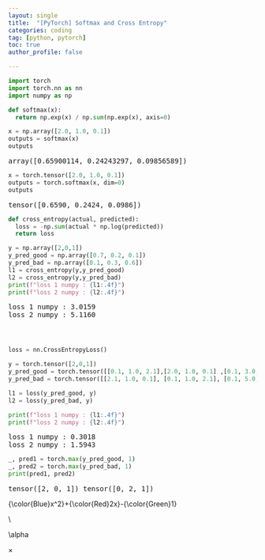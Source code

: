 ```yaml
---
layout: single
title:  "[PyTorch] Softmax and Cross Entropy"
categories: coding
tag: [python, pytorch]
toc: true
author_profile: false

---
```


<head>
  <style>
    table.dataframe {
      white-space: normal;
      width: 100%;
      height: 240px;
      display: block;
      overflow: auto;
      font-family: Arial, sans-serif;
      font-size: 0.9rem;
      line-height: 20px;
      text-align: center;
      border: 0px !important;
    }

    table.dataframe th {
      text-align: center;
      font-weight: bold;
      padding: 8px;
    }

    table.dataframe td {
      text-align: center;
      padding: 8px;
    }

    table.dataframe tr:hover {
      background: #b8d1f3; 
    }

    .output_prompt {
      overflow: auto;
      font-size: 0.9rem;
      line-height: 1.45;
      border-radius: 0.3rem;
      -webkit-overflow-scrolling: touch;
      padding: 0.8rem;
      margin-top: 0;
      margin-bottom: 15px;
      font: 1rem Consolas, "Liberation Mono", Menlo, Courier, monospace;
      color: $code-text-color;
      border: solid 1px $border-color;
      border-radius: 0.3rem;
      word-break: normal;
      white-space: pre;
    }

  .dataframe tbody tr th:only-of-type {
      vertical-align: middle;
  }

  .dataframe tbody tr th {
      vertical-align: top;
  }

  .dataframe thead th {
      text-align: center !important;
      padding: 8px;
  }

  .page__content p {
      margin: 0 0 0px !important;
  }

  .page__content p > strong {
    font-size: 0.8rem !important;
  }

  </style>
</head>



```python
import torch
import torch.nn as nn
import numpy as np
```


```python
def softmax(x):
  return np.exp(x) / np.sum(np.exp(x), axis=0)
```


```python
x = np.array([2.0, 1.0, 0.1])
outputs = softmax(x)
outputs
```

<pre>
array([0.65900114, 0.24243297, 0.09856589])
</pre>

```python
x = torch.tensor([2.0, 1.0, 0.1])
outputs = torch.softmax(x, dim=0)
outputs
```

<pre>
tensor([0.6590, 0.2424, 0.0986])
</pre>

```python
def cross_entropy(actual, predicted):
  loss = -np.sum(actual * np.log(predicted))
  return loss
```


```python
y = np.array([2,0,1])
y_pred_good = np.array([0.7, 0.2, 0.1])
y_pred_bad = np.array([0.1, 0.3, 0.6])
l1 = cross_entropy(y,y_pred_good)
l2 = cross_entropy(y,y_pred_bad)
print(f"loss 1 numpy : {l1:.4f}")
print(f"loss 2 numpy : {l2:.4f}")
```

<pre>
loss 1 numpy : 3.0159
loss 2 numpy : 5.1160
</pre>




```python

```


```python

```


```python

```


```python
loss = nn.CrossEntropyLoss()
```


```python
y = torch.tensor([2,0,1])
y_pred_good = torch.tensor([[0.1, 1.0, 2.1],[2.0, 1.0, 0.1] ,[0.1, 3.0, 0.1]])
y_pred_bad = torch.tensor([[2.1, 1.0, 0.1], [0.1, 1.0, 2.1], [0.1, 5.0, 0.1]])

l1 = loss(y_pred_good, y)
l2 = loss(y_pred_bad, y)

print(f"loss 1 numpy : {l1:.4f}")
print(f"loss 2 numpy : {l2:.4f}")
```

<pre>
loss 1 numpy : 0.3018
loss 2 numpy : 1.5943
</pre>

```python
_, pred1 = torch.max(y_pred_good, 1)
_, pred2 = torch.max(y_pred_bad, 1)
print(pred1, pred2)
```

<pre>
tensor([2, 0, 1]) tensor([0, 2, 1])
</pre>
{\color{Blue}x^2}+{\color{Red}2x}-{\color{Green}1}

\

\alpha

×



```python

```
